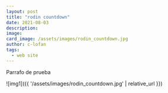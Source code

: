 ```yaml
---
layout: post
title: "rodin countdown"
date: 2021-08-03
description: 
image: 
card_image: /assets/images/rodin_countdown.jpg
author: c-lofan
tags:
  - web site
---
```


Parrafo de prueba

![img1]({{ '/assets/images/rodin_countdown.jpg' | relative_url }})